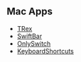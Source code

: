 ## Mac Apps
* [TRex](https://github.com/amebalabs/TRex)
* [SwiftBar](https://github.com/swiftbar/SwiftBar/)
* [OnlySwitch](https://github.com/jacklandrin/OnlySwitch)
* [KeyboardShortcuts](https://github.com/sindresorhus/KeyboardShortcuts)
